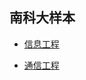 ## 南科大样本

- [信息工程](grad-application/PHD/information-engineering/README.md)

- [通信工程](grad-application/PHD/communication-engineering/README.md)


